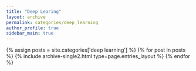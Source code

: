 ```yaml
---
title: "Deep Learing"
layout: archive
permalink: categories/deep_learning
author_profile: true
sidebar_main: true
---
```



{% assign posts = site.categories['deep learning'] %}
{% for post in posts %} {% include archive-single2.html type=page.entries_layout %} {% endfor %}
